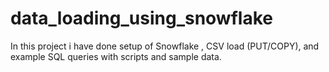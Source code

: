 # data_loading_using_snowflake
In this project i have done setup of Snowflake , CSV load (PUT/COPY), and example SQL queries with scripts and sample data.
